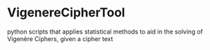 # VigenereCipherTool
python scripts that applies statistical methods to aid in the solving of Vigenère Ciphers, given a cipher text
